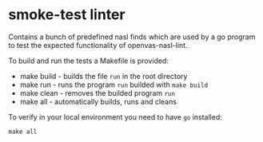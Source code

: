 # smoke-test linter

Contains a bunch of predefined nasl finds which are used by a go program to test the expected functionality of openvas-nasl-lint.

To build and run the tests a Makefile is provided:
- make build - builds the file `run` in the root directory
- make run - runs the program `run` builded with `make build`
- make clean - removes the builded program `run`
- make all - automatically builds, runs and cleans

To verify in your local environment you need to have `go` installed:

```
make all
```